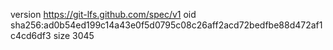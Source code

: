 version https://git-lfs.github.com/spec/v1
oid sha256:ad0b54ed199c14a43e0f5d0795c08c26aff2acd72bedfbe88d472af1c4cd6df3
size 3045
